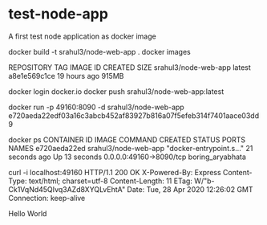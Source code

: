 # test-node-app
A first test node application as docker image

docker build -t srahul3/node-web-app .
docker images

REPOSITORY                                      TAG                 IMAGE ID            CREATED             SIZE
srahul3/node-web-app                            latest              a8e1e569c1ce        19 hours ago        915MB

docker login docker.io
docker push srahul3/node-web-app:latest

docker run -p 49160:8090 -d srahul3/node-web-app
e720aeda22edf03a16c3abcb452af83927b816a07f5efeb314f7401aace03dd9

docker ps
CONTAINER ID        IMAGE                                                     COMMAND                  CREATED             STATUS              PORTS                     NAMES
e720aeda22ed        srahul3/node-web-app                                      "docker-entrypoint.s…"   21 seconds ago      Up 13 seconds       0.0.0.0:49160->8090/tcp   boring_aryabhata

curl -i localhost:49160
HTTP/1.1 200 OK
X-Powered-By: Express
Content-Type: text/html; charset=utf-8
Content-Length: 11
ETag: W/"b-Ck1VqNd45QIvq3AZd8XYQLvEhtA"
Date: Tue, 28 Apr 2020 12:26:02 GMT
Connection: keep-alive

Hello World
